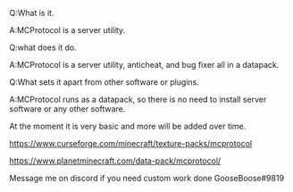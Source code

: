Q:What is it.

A:MCProtocol is a server utility.

Q:what does it do.

A:MCProtocol is a server utility, anticheat, and bug fixer all in a datapack.

Q:What sets it apart from other software or plugins.

A:MCProtocol runs as a datapack, so there is no need to install server software or any other software.

At the moment it is very basic and more will be added over time.

https://www.curseforge.com/minecraft/texture-packs/mcprotocol

https://www.planetminecraft.com/data-pack/mcprotocol/

Message me on discord if you need custom work done GooseBoose#9819
